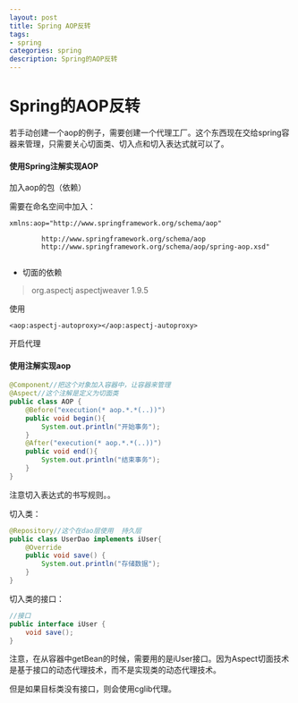 ```yaml
---
layout: post
title: Spring AOP反转
tags:
- spring
categories: spring
description: Spring的AOP反转
---
```


# Spring的AOP反转

若手动创建一个aop的例子，需要创建一个代理工厂。这个东西现在交给spring容器来管理，只需要关心切面类、切入点和切入表达式就可以了。



#### 使用Spring注解实现AOP

加入aop的包（依赖）

需要在命名空间中加入：

```
xmlns:aop="http://www.springframework.org/schema/aop"

        http://www.springframework.org/schema/aop
        http://www.springframework.org/schema/aop/spring-aop.xsd"
        
```

- 切面的依赖

> <!-- https://mvnrepository.com/artifact/org.aspectj/aspectjweaver -->
> <dependency>
>     <groupId>org.aspectj</groupId>
>     <artifactId>aspectjweaver</artifactId>
>     <version>1.9.5</version>
> </dependency>

使用

```
<aop:aspectj-autoproxy></aop:aspectj-autoproxy>
```

开启代理

#### 使用注解实现aop

```java
@Component//把这个对象加入容器中，让容器来管理
@Aspect//这个注解是定义为切面类
public class AOP {  
    @Before("execution(* aop.*.*(..))")  
    public void begin(){    
        System.out.println("开始事务");    
    }   
    @After("execution(* aop.*.*(..))") 
    public void end(){   
        System.out.println("结束事务"); 
    }
}
```

注意切入表达式的书写规则。。

切入类：

```java
@Repository//这个在dao层使用  持久层
public class UserDao implements iUser{  
    @Override   
    public void save() { 
        System.out.println("存储数据");  
    }
}
```

切入类的接口：

```java
//接口
public interface iUser {   
    void save();
}
```

注意，在从容器中getBean的时候，需要用的是iUser接口。因为Aspect切面技术是基于接口的动态代理技术，而不是实现类的动态代理技术。



但是如果目标类没有接口，则会使用cglib代理。

